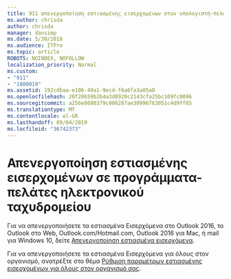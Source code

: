 ```yaml
---
title: 911 απενεργοποίηση εστιασμένης εισερχομένων στον υπολογιστή-πελάτη
ms.author: chrisda
author: chrisda
manager: dansimp
ms.date: 5/30/2018
ms.audience: ITPro
ms.topic: article
ROBOTS: NOINDEX, NOFOLLOW
localization_priority: Normal
ms.custom:
- "911"
- "1800019"
ms.assetid: 192cdbaa-e106-49a1-9ecd-f6a6fa3a05a0
ms.openlocfilehash: 20f28659b2b4a3d8920c2143cfa25bc109fc0096
ms.sourcegitcommit: a256e8680379c006287ae30996763051c4d9ff85
ms.translationtype: MT
ms.contentlocale: el-GR
ms.lasthandoff: 09/04/2019
ms.locfileid: "36742373"
---
```

# <a name="turn-off-focused-inbox-in-email-clients"></a>Απενεργοποίηση εστιασμένης εισερχομένων σε προγράμματα-πελάτες ηλεκτρονικού ταχυδρομείου

Για να απενεργοποιήσετε τα εστιασμένα Εισερχόμενα στο Outlook 2016, το Outlook στο Web, Outlook.com/Hotmail.com, Outlook 2016 για Mac, ή mail για Windows 10, δείτε [Απενεργοποίηση εστιασμένα εισερχόμενα](https://support.office.com/article/f714d94d-9e63-4217-9ccb-6cb2986aa1b2.aspx).

Για να απενεργοποιήσετε τα εστιασμένα Εισερχόμενα για όλους στον οργανισμό, ανατρέξτε στο θέμα [Ρύθμιση παραμέτρων εστιασμένης εισερχομένων για όλους στον οργανισμό σας](https://docs.microsoft.com/office365/admin/setup/configure-focused-inbox).
